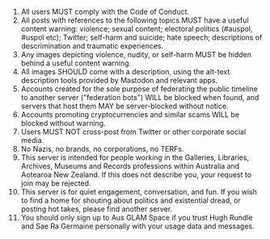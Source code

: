 1. All users MUST comply with the Code of Conduct.
2. All posts with references to the following topics MUST have a useful content warning: violence; sexual content; electoral politics (#auspol, #uspol etc); Twitter; self-harm and suicide; hate speech; descriptions of descrimination and traumatic experiences.
3. Any images depicting violence, nudity, or self-harm MUST be hidden behind a useful content warning.
4. All images SHOULD come with a description, using the alt-text description tools provided by Mastodon and relevant apps.
5. Accounts created for the sole purpose of federating the public timeline to another server ("federation bots") WILL be blocked when found, and servers that host them MAY be server-blocked without notice.
6. Accounts promoting cryptocurrencies and similar scams WILL be blocked without warning.
7. Users MUST NOT cross-post from Twitter or other corporate social media.
8. No Nazis, no brands, no corporations, no TERFs.
10. This server is intended for people working in the Galleries, Libraries, Archives, Museums and Records professions within Australia and Aotearoa New Zealand. If this does not describe you, your request to join may be rejected.
11. This server is for quiet engagement, conversation, and fun. If you wish to find a home for shouting about politics and existential dread, or posting hot takes, please find another server.
12. You should only sign up to Aus GLAM Space if you trust Hugh Rundle and Sae Ra Germaine personally with your usage data and messages.
